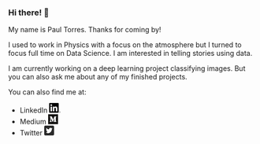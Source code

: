 ### Hi there! 👋

My name is Paul Torres. Thanks for coming by!

I used to work in Physics with a focus on the atmosphere but I turned to focus full time on Data Science. I am interested in telling stories using data.

I am currently working on a deep learning project classifying images. But you can also ask me about any of my finished projects.


You can also find me at:  
* LinkedIn [![LinkedIn](PNG/LI-In-Bug.png)](https://www.linkedin.com/in/pntorres/)
* Medium [![Medium](PNG/Monogram.png)](https://medium.com/@ptorres001)
* Twitter [![Twitter](PNG/Twitter_Social_Icon_Rounded_Square_Color.png)](https://twitter.com/PaulnTorres)
